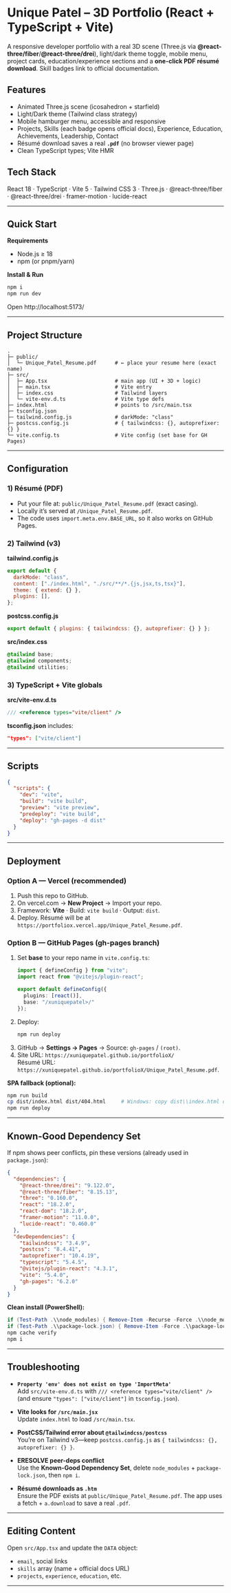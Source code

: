 # Unique Patel – 3D Portfolio (React + TypeScript + Vite)

A responsive developer portfolio with a real 3D scene (Three.js via **@react-three/fiber**/**@react-three/drei**), light/dark theme toggle, mobile menu, project cards, education/experience sections and a **one-click PDF résumé download**. Skill badges link to official documentation.

## Features
- Animated Three.js scene (icosahedron + starfield)
- Light/Dark theme (Tailwind class strategy)
- Mobile hamburger menu, accessible and responsive
- Projects, Skills (each badge opens official docs), Experience, Education, Achievements, Leadership, Contact
- Résumé download saves a real **`.pdf`** (no browser viewer page)
- Clean TypeScript types; Vite HMR

## Tech Stack
React 18 · TypeScript · Vite 5 · Tailwind CSS 3 · Three.js · @react-three/fiber · @react-three/drei · framer-motion · lucide-react

---

## Quick Start

**Requirements**
- Node.js ≥ 18
- npm (or pnpm/yarn)

**Install & Run**
```bash
npm i
npm run dev
```
Open http://localhost:5173/

---

## Project Structure

```
.
├─ public/
│  └─ Unique_Patel_Resume.pdf      # ← place your resume here (exact name)
├─ src/
│  ├─ App.tsx                      # main app (UI + 3D + logic)
│  ├─ main.tsx                     # Vite entry
│  ├─ index.css                    # Tailwind layers
│  └─ vite-env.d.ts                # Vite type defs
├─ index.html                      # points to /src/main.tsx
├─ tsconfig.json
├─ tailwind.config.js              # darkMode: "class"
├─ postcss.config.js               # { tailwindcss: {}, autoprefixer: {} }
└─ vite.config.ts                  # Vite config (set base for GH Pages)
```

---

## Configuration

### 1) Résumé (PDF)
- Put your file at: `public/Unique_Patel_Resume.pdf` (exact casing).
- Locally it’s served at `/Unique_Patel_Resume.pdf`.
- The code uses `import.meta.env.BASE_URL`, so it also works on GitHub Pages.

### 2) Tailwind (v3)
**tailwind.config.js**
```js
export default {
  darkMode: "class",
  content: ["./index.html", "./src/**/*.{js,jsx,ts,tsx}"],
  theme: { extend: {} },
  plugins: [],
};
```
**postcss.config.js**
```js
export default { plugins: { tailwindcss: {}, autoprefixer: {} } };
```
**src/index.css**
```css
@tailwind base;
@tailwind components;
@tailwind utilities;
```

### 3) TypeScript + Vite globals
**src/vite-env.d.ts**
```ts
/// <reference types="vite/client" />
```
**tsconfig.json** includes:
```json
"types": ["vite/client"]
```

---

## Scripts

```json
{
  "scripts": {
    "dev": "vite",
    "build": "vite build",
    "preview": "vite preview",
    "predeploy": "vite build",
    "deploy": "gh-pages -d dist"
  }
}
```

---

## Deployment

### Option A — Vercel (recommended)
1. Push this repo to GitHub.
2. On vercel.com → **New Project** → Import your repo.
3. Framework: **Vite** · Build: `vite build` · Output: `dist`.
4. Deploy. Résumé will be at `https://portfoliox.vercel.app/Unique_Patel_Resume.pdf`.

### Option B — GitHub Pages (gh-pages branch)
1. Set **base** to your repo name in `vite.config.ts`:
   ```ts
   import { defineConfig } from "vite";
   import react from "@vitejs/plugin-react";

   export default defineConfig({
     plugins: [react()],
     base: "/xuniquepatel>/"
   });
   ```
2. Deploy:
   ```bash
   npm run deploy
   ```
3. GitHub → **Settings → Pages** → Source: `gh-pages` / `(root)`.
4. Site URL: `https://xuniquepatel.github.io/portfolioX/`  
   Résumé URL: `https://xuniquepatel.github.io/portfolioX/Unique_Patel_Resume.pdf`.

**SPA fallback (optional):**
```bash
npm run build
cp dist/index.html dist/404.html     # Windows: copy dist\\index.html dist\\404.html
npm run deploy
```

---

## Known-Good Dependency Set

If npm shows peer conflicts, pin these versions (already used in `package.json`):

```json
{
  "dependencies": {
    "@react-three/drei": "9.122.0",
    "@react-three/fiber": "8.15.13",
    "three": "0.160.0",
    "react": "18.2.0",
    "react-dom": "18.2.0",
    "framer-motion": "11.0.0",
    "lucide-react": "0.460.0"
  },
  "devDependencies": {
    "tailwindcss": "3.4.9",
    "postcss": "8.4.41",
    "autoprefixer": "10.4.19",
    "typescript": "5.4.5",
    "@vitejs/plugin-react": "4.3.1",
    "vite": "5.4.0",
    "gh-pages": "6.2.0"
  }
}
```

**Clean install (PowerShell):**
```powershell
if (Test-Path .\\node_modules) { Remove-Item -Recurse -Force .\\node_modules }
if (Test-Path .\\package-lock.json) { Remove-Item -Force .\\package-lock.json }
npm cache verify
npm i
```

---

## Troubleshooting

- **`Property 'env' does not exist on type 'ImportMeta'`**  
  Add `src/vite-env.d.ts` with `/// <reference types="vite/client" />` (and ensure `"types": ["vite/client"]` in `tsconfig.json`).

- **Vite looks for `/src/main.jsx`**  
  Update `index.html` to load `/src/main.tsx`.

- **PostCSS/Tailwind error about `@tailwindcss/postcss`**  
  You’re on Tailwind v3—keep `postcss.config.js` as `{ tailwindcss: {}, autoprefixer: {} }`.

- **ERESOLVE peer-deps conflict**  
  Use the **Known-Good Dependency Set**, delete `node_modules` + `package-lock.json`, then `npm i`.

- **Résumé downloads as `.htm`**  
  Ensure the PDF exists at `public/Unique_Patel_Resume.pdf`. The app uses a fetch + `a.download` to save a real `.pdf`.

---

## Editing Content

Open `src/App.tsx` and update the `DATA` object:
- `email`, social links
- `skills` array (name + official docs URL)
- `projects`, `experience`, `education`, etc.

---
